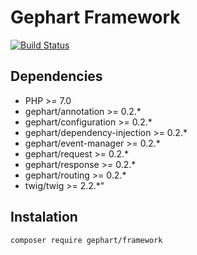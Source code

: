 Gephart Framework
===

[![Build Status](https://travis-ci.org/gephart/framework.svg?branch=master)](https://travis-ci.org/gephart/framework)

Dependencies
---
 - PHP >= 7.0
 - gephart/annotation >= 0.2.*
 - gephart/configuration >= 0.2.*
 - gephart/dependency-injection >= 0.2.*
 - gephart/event-manager >= 0.2.*
 - gephart/request >= 0.2.*
 - gephart/response >= 0.2.*
 - gephart/routing >= 0.2.*
 - twig/twig >= 2.2.*"

Instalation
---

```bash
composer require gephart/framework
```